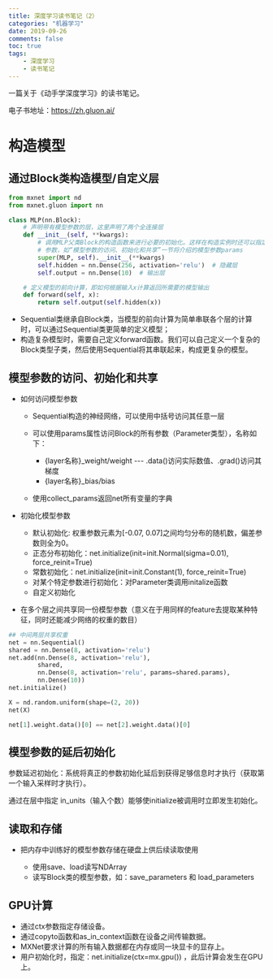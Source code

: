 ```yaml
---
title: 深度学习读书笔记（2）
categories: "机器学习" 
date: 2019-09-26
comments: false
toc: true
tags:
	- 深度学习
	- 读书笔记
---
```


一篇关于《动手学深度学习》的读书笔记。

电子书地址：https://zh.gluon.ai/

<!--more-->

# 构造模型

## 通过Block类构造模型/自定义层

```python
from mxnet import nd
from mxnet.gluon import nn

class MLP(nn.Block):
    # 声明带有模型参数的层，这里声明了两个全连接层
    def __init__(self, **kwargs):
        # 调用MLP父类Block的构造函数来进行必要的初始化。这样在构造实例时还可以指定其他函数
        # 参数，如“模型参数的访问、初始化和共享”一节将介绍的模型参数params
        super(MLP, self).__init__(**kwargs)
        self.hidden = nn.Dense(256, activation='relu')  # 隐藏层
        self.output = nn.Dense(10)  # 输出层

    # 定义模型的前向计算，即如何根据输入x计算返回所需要的模型输出
    def forward(self, x):
        return self.output(self.hidden(x))
```

- Sequential类继承自Block类，当模型的前向计算为简单串联各个层的计算时，可以通过Sequential类更简单的定义模型；
- 构造复杂模型时，需要自己定义forward函数。我们可以自己定义一个复杂的Block类型子类，然后使用Sequential将其串联起来，构成更复杂的模型。

## 模型参数的访问、初始化和共享

- 如何访问模型参数

    - Sequential构造的神经网络，可以使用中括号访问其任意一层
    - 可以使用params属性访问Block的所有参数（Parameter类型），名称如下：

        - {layer名称}_weight/weight --- .data()访问实际数值、.grad()访问其梯度
        - {layer名称}_bias/bias
    - 使用collect_params返回net所有变量的字典

- 初始化模型参数
    
    - 默认初始化: 权重参数元素为[-0.07, 0.07]之间均匀分布的随机数，偏差参数则全为0。
    - 正态分布初始化：net.initialize(init=init.Normal(sigma=0.01), force_reinit=True)
    - 常数初始化：net.initialize(init=init.Constant(1), force_reinit=True)
    - 对某个特定参数进行初始化：对Parameter类调用initalize函数
    - 自定义初始化


- 在多个层之间共享同一份模型参数（意义在于用同样的feature去提取某种特征，同时还能减少网络的权重的数目）

```python
## 中间两层共享权重
net = nn.Sequential()
shared = nn.Dense(8, activation='relu')
net.add(nn.Dense(8, activation='relu'),
        shared,
        nn.Dense(8, activation='relu', params=shared.params),
        nn.Dense(10))
net.initialize()

X = nd.random.uniform(shape=(2, 20))
net(X)

net[1].weight.data()[0] == net[2].weight.data()[0]
```
## 模型参数的延后初始化

参数延迟初始化：系统将真正的参数初始化延后到获得足够信息时才执行（获取第一个输入采样时才执行）。

通过在层中指定 in_units（输入个数）能够使initialize被调用时立即发生初始化。

## 读取和存储

- 把内存中训练好的模型参数存储在硬盘上供后续读取使用
    
    - 使用save、load读写NDArray
    - 读写Block类的模型参数，如：save_parameters 和 load_parameters

## GPU计算

- 通过ctx参数指定存储设备。
- 通过copyto函数和as_in_context函数在设备之间传输数据。
- MXNet要求计算的所有输入数据都在内存或同一块显卡的显存上。
- 用户初始化时，指定：net.initialize(ctx=mx.gpu()) ，此后计算会发生在GPU上。